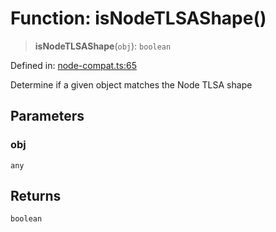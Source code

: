 # Function: isNodeTLSAShape()

> **isNodeTLSAShape**(`obj`): `boolean`

Defined in: [node-compat.ts:65](https://github.com/Nick2bad4u/dnsValidator/blob/main/src/node-compat.ts#L65)

Determine if a given object matches the Node TLSA shape

## Parameters

### obj

`any`

## Returns

`boolean`
